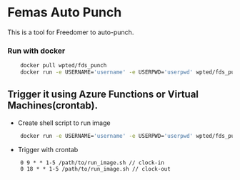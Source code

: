 # Femas Auto Punch
This is a tool for Freedomer to auto-punch.


### Run with docker
```bash
    docker pull wpted/fds_punch
    docker run -e USERNAME='username' -e USERPWD='userpwd' wpted/fds_punch
```

## Trigger it using Azure Functions or Virtual Machines(crontab).

- Create shell script to run image
```sh
    docker run -e USERNAME='username' -e USERPWD='userpwd' wpted/fds_punch
```

- Trigger with crontab
```crontab
    0 9 * * 1-5 /path/to/run_image.sh // clock-in
    0 18 * * 1-5 /path/to/run_image.sh // clock-out
```